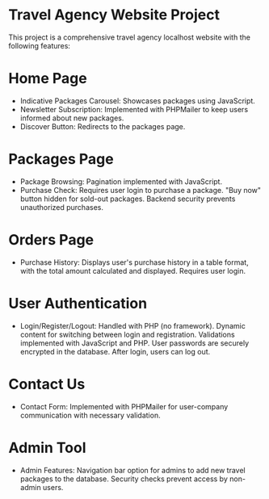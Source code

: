# Travel Agency Website Project
This project is a comprehensive travel agency localhost website with the following features:

# Home Page
- Indicative Packages Carousel: Showcases packages using JavaScript.
- Newsletter Subscription: Implemented with PHPMailer to keep users informed about new packages.
- Discover Button: Redirects to the packages page.
  
# Packages Page
- Package Browsing: Pagination implemented with JavaScript.
- Purchase Check: Requires user login to purchase a package. "Buy now" button hidden for sold-out packages. Backend security prevents unauthorized purchases.
  
# Orders Page
- Purchase History: Displays user's purchase history in a table format, with the total amount calculated and displayed. Requires user login.
  
# User Authentication
- Login/Register/Logout: Handled with PHP (no framework). Dynamic content for switching between login and registration. Validations implemented with JavaScript and PHP. User passwords are securely encrypted in the database. After login, users can log out.
  
# Contact Us
- Contact Form: Implemented with PHPMailer for user-company communication with necessary validation.
  
# Admin Tool
- Admin Features: Navigation bar option for admins to add new travel packages to the database. Security checks prevent access by non-admin users.
